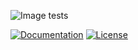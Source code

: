 ![Image tests](https://travis-ci.com/yaricp/py-solarhouse.svg?branch=master)

[![Documentation](https://readthedocs.org/projects/solarhouse/badge/?version=latest&style=flat)](https://solarhouse.readthedocs.io/en/latest/)
[![License](https://img.shields.io/badge/License-MIT-yellow.svg)](https://opensource.org/licenses/MIT)